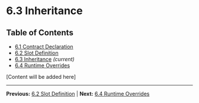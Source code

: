 # 6.3 Inheritance

## Table of Contents
- [6.1 Contract Declaration](./6.1-contract-declaration.md)
- [6.2 Slot Definition](./6.2-slot-definition.md)
- [6.3 Inheritance](./6.3-inheritance.md) *(current)*
- [6.4 Runtime Overrides](./6.4-runtime-overrides.md)

[Content will be added here]

---

**Previous:** [6.2 Slot Definition](./6.2-slot-definition.md) | **Next:** [6.4 Runtime Overrides](./6.4-runtime-overrides.md)

